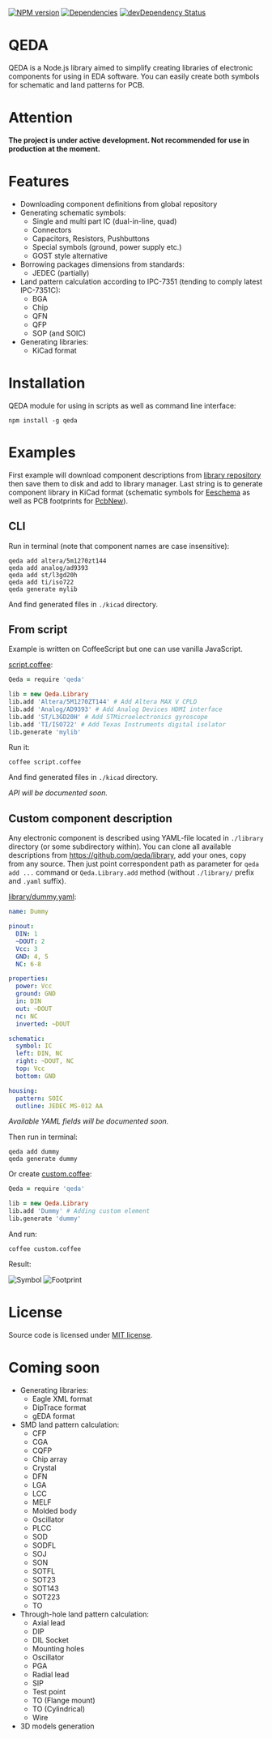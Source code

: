 [![NPM version](http://img.shields.io/npm/v/qeda.svg)](https://npmjs.org/package/qeda)
[![Dependencies](https://david-dm.org/qeda/qeda.svg)](https://david-dm.org/qeda/qeda)
[![devDependency Status](https://david-dm.org/qeda/qeda/dev-status.svg)](https://david-dm.org/qeda/qeda#info=devDependencies)

QEDA
====

QEDA is a Node.js library aimed to simplify creating libraries of electronic components for using in EDA software. You can easily create both symbols for schematic and land patterns for PCB.

Attention
=========

**The project is under active development. Not recommended for use in production at the moment.**

Features
========

* Downloading component definitions from global repository
* Generating schematic symbols:
  - Single and multi part IC (dual-in-line, quad)
  - Connectors
  - Capacitors, Resistors, Pushbuttons
  - Special symbols (ground, power supply etc.)
  - GOST style alternative
* Borrowing packages dimensions from standards:
  - JEDEC (partially)
* Land pattern calculation according to IPC-7351 (tending to comply latest IPC-7351C):
  - BGA
  - Chip
  - QFN
  - QFP
  - SOP (and SOIC)
* Generating libraries:
  - KiCad format

Installation
============

QEDA module for using in scripts as well as command line interface:

    npm install -g qeda


Examples
========

First example will download component descriptions from [library repository](https://github.com/qeda/library/) then save them to disk and add to library manager. Last string is to generate component library in KiCad format (schematic symbols for [Eeschema](http://kicad-pcb.org/discover/eeschema/) as well as PCB footprints for [PcbNew](http://kicad-pcb.org/discover/pcbnew/)).

CLI
---

Run in terminal (note that component names are case insensitive):

```
qeda add altera/5m1270zt144
qeda add analog/ad9393
qeda add st/l3gd20h
qeda add ti/iso722
qeda generate mylib
```
And find generated files in `./kicad` directory.

From script
-----------

Example is written on CoffeeScript but one can use vanilla JavaScript.

[script.coffee](./examples/script/script.coffee):

```coffeescript
Qeda = require 'qeda'

lib = new Qeda.Library
lib.add 'Altera/5M1270ZT144' # Add Altera MAX V CPLD
lib.add 'Analog/AD9393' # Add Analog Devices HDMI interface
lib.add 'ST/L3GD20H' # Add STMicroelectronics gyroscope
lib.add 'TI/ISO722' # Add Texas Instruments digital isolator
lib.generate 'mylib'
```

Run it:

    coffee script.coffee

And find generated files in `./kicad` directory.

_API will be documented soon._

Custom component description
----------------------------

Any electronic component is described using YAML-file located in `./library` directory (or some subdirectory within). You can clone all available descriptions from <https://github.com/qeda/library>, add your ones, copy from any source. Then just point correspondent path as parameter for `qeda add ...` command or `Qeda.Library.add` method (without `./library/` prefix and `.yaml` suffix).

[library/dummy.yaml](./examples/custom/library/dummy.yaml):

```yaml
name: Dummy

pinout:
  DIN: 1
  ~DOUT: 2
  Vcc: 3
  GND: 4, 5
  NC: 6-8

properties:
  power: Vcc
  ground: GND
  in: DIN
  out: ~DOUT
  nc: NC
  inverted: ~DOUT

schematic:
  symbol: IC
  left: DIN, NC
  right: ~DOUT, NC
  top: Vcc
  bottom: GND

housing:
  pattern: SOIC
  outline: JEDEC MS-012 AA
```

_Available YAML fields will be documented soon._

Then run in terminal:

```
qeda add dummy
qeda generate dummy
```
Or create [custom.coffee](./examples/custom/custom.coffee):

```coffeescript
Qeda = require 'qeda'

lib = new Qeda.Library
lib.add 'Dummy' # Adding custom element
lib.generate 'dummy'
```

And run:

    coffee custom.coffee

Result:

![Symbol](./doc/images/dummy.png)
![Footprint](./doc/images/soic.png)

License
=======

Source code is licensed under [MIT license](./LICENSE.md).

Coming soon
===========

* Generating libraries:
  - Eagle XML format
  - DipTrace format
  - gEDA format
* SMD land pattern calculation:
  - CFP
  - CGA
  - CQFP
  - Chip array
  - Crystal
  - DFN
  - LGA
  - LCC
  - MELF
  - Molded body
  - Oscillator
  - PLCC
  - SOD
  - SODFL
  - SOJ
  - SON
  - SOTFL
  - SOT23
  - SOT143
  - SOT223
  - TO
* Through-hole land pattern calculation:
  - Axial lead
  - DIP
  - DIL Socket
  - Mounting holes
  - Oscillator
  - PGA
  - Radial lead
  - SIP
  - Test point
  - TO (Flange mount)
  - TO (Cylindrical)
  - Wire
* 3D models generation
